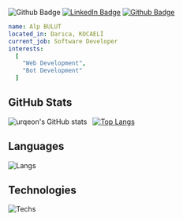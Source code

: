 ![Github Badge](https://komarev.com/ghpvc/?username=urqeon&color=blueviolet)
[![LinkedIn Badge](https://img.shields.io/badge/-LinkedIn-0a66c2?style=flat-quare&labelColor=0a66c2&logo=linkedin&logoColor=white&link=link)](https://www.linkedin.com/in/alp-bulut-76a608180/)
[![Github Badge](https://img.shields.io/badge/-Github-000000?style=flat-quare&labelColor=000000&logo=github&logoColor=white&link=link)](https://github.com/urqeon) 
```yaml
name: Alp BULUT
located_in: Darıca, KOCAELİ
current_job: Software Developer
interests:
  [
    "Web Development",
    "Bot Development"
  ]
```
## GitHub Stats
![urqeon's GitHub stats](https://github-readme-stats.vercel.app/api?username=urqeon&show_icons=true&theme=synthwave) &nbsp;&nbsp;[![Top Langs](https://github-readme-stats.vercel.app/api/top-langs/?username=urqeon&layout=compact&theme=synthwave)](https://github.com/urqeon)
## Languages
![Langs](https://skillicons.dev/icons?i=html,css,js,ts,c,")
## Technologies
![Techs](https://skillicons.dev/icons?i=vscode,git,vim,bash,bots,")
